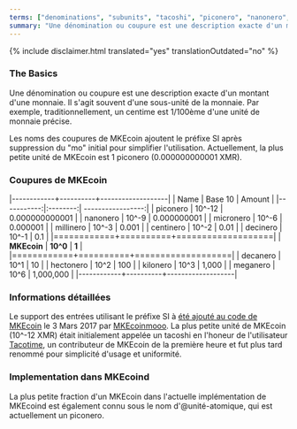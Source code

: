 ```yaml
---
terms: ["denominations", "subunits", "tacoshi", "piconero", "nanonero", "micronero", "millinero", "centinero", "decinero","decanero","hectonero","kilonero","meganero","giganero", "dénominations", "coupures", "sous-unités"]
summary: "Une dénomination ou coupure est une description exacte d'un montant d'une monnaie. Il s'agit souvent d'une sous-unité de la monnaie. Par exemple, traditionnellement, un centime est 1/100ème d'une unité de monnaie précise."
---
```


{% include disclaimer.html translated="yes" translationOutdated="no" %}
### The Basics

Une dénomination ou coupure est une description exacte d'un montant d'une monnaie. Il s'agit souvent d'une sous-unité de la monnaie. Par exemple, traditionnellement, un centime est 1/100ème d'une unité de monnaie précise.

Les noms des coupures de MKEcoin ajoutent le préfixe SI après suppression du "mo" initial pour simplifier l'utilisation. Actuellement, la plus petite unité de MKEcoin est 1 piconero (0.000000000001 XMR).

### Coupures de MKEcoin

|------------+----------+-------------------|
| Name       | Base 10  | Amount            |
|-----------:|:--------:| -----------------:|
| piconero   | 10^-12   | 0.000000000001    |
| nanonero   | 10^-9    | 0.000000001       |
| micronero  | 10^-6    | 0.000001          |
| millinero  | 10^-3    | 0.001             |
| centinero  | 10^-2    | 0.01              |
| decinero   | 10^-1    | 0.1               |
|============+==========+===================|
| **MKEcoin** | **10^0** | **1**             |
|============+==========+===================|
| decanero   | 10^1     | 10                |
| hectonero  | 10^2     | 100               |
| kilonero   | 10^3     | 1,000             |
| meganero   | 10^6     | 1,000,000         |
|------------+----------+-------------------|

### Informations détaillées

Le support des entrées utilisant le préfixe SI à [été ajouté au code de MKEcoin](https://github.com/MKEcoin-project/MKEcoin/pull/1826) le 3 Mars 2017 par [MKEcoinmooo](https://github.com/MKEcoinmooo-MKEcoin). La plus petite unité de MKEcoin (10^-12 XMR) était initialement appelée un tacoshi en l'honeur de l'utilisateur [Tacotime](https://bitcointalk.org/index.php?action=profile;u=19270), un contributeur de MKEcoin de la première heure et fut plus tard renommé pour simplicité d'usage et uniformité.

### Implementation dans MKEcoind

La plus petite fraction d'un MKEcoin dans l'actuelle implémentation de MKEcoind est également connu sous le nom d'@unité-atomique, qui est actuellement un piconero.
